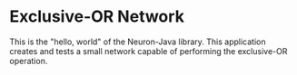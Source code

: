 # Exclusive-OR Network

This is the "hello, world" of the Neuron-Java library. This application creates and tests a small network capable of performing the exclusive-OR operation.
